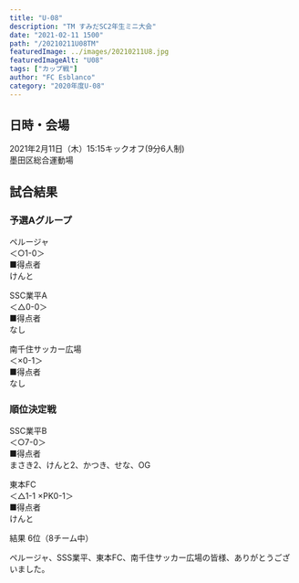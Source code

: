 ```yaml
---
title: "U-08"
description: "TM すみだSC2年生ミニ大会"
date: "2021-02-11 1500"
path: "/20210211U08TM"
featuredImage: ../images/20210211U8.jpg
featuredImageAlt: "U08"
tags: ["カップ戦"]
author: "FC Esblanco"
category: "2020年度U-08"
---
```


## 日時・会場

2021年2月11日（木）15:15キックオフ(9分6人制)<br>
墨田区総合運動場

## 試合結果

### 予選Aグループ

ペルージャ<br>
＜○1-0＞<br>
■得点者<br>
けんと

SSC業平A<br>
＜△0-0＞<br>
■得点者<br>
なし

南千住サッカー広場<br>
＜×0-1＞<br>
■得点者<br>
なし

### 順位決定戦

SSC業平B<br>
＜○7-0＞<br>
■得点者<br>
まさき2、けんと2、かつき、せな、OG

東本FC<br>
＜△1-1 ×PK0-1＞<br>
■得点者<br>
けんと

結果 6位（8チーム中）


ペルージャ、SSS業平、東本FC、南千住サッカー広場の皆様、ありがとうございました。
